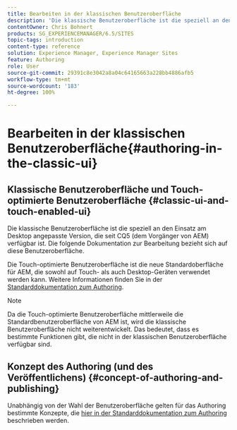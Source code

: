 ```yaml
---
title: Bearbeiten in der klassischen Benutzeroberfläche
description: 'Die klassische Benutzeroberfläche ist die speziell an den Einsatz am Desktop angepasste Version, die seit CQ5 verfügbar ist. Die folgende Dokumentation zur Bearbeitung bezieht sich auf diese Benutzeroberfläche. Die Touch-optimierte Benutzeroberfläche ist die neue Standardoberfläche für AEM, die sowohl auf Touch- als auch Desktop-Geräten verwendet werden kann. Weitere Informationen finden Sie in der Standarddokumentation zum Authoring. '
contentOwner: Chris Bohnert
products: SG_EXPERIENCEMANAGER/6.5/SITES
topic-tags: introduction
content-type: reference
solution: Experience Manager, Experience Manager Sites
feature: Authoring
role: User
source-git-commit: 29391c8e3042a8a04c64165663a228bb4886afb5
workflow-type: tm+mt
source-wordcount: '183'
ht-degree: 100%

---
```


# Bearbeiten in der klassischen Benutzeroberfläche{#authoring-in-the-classic-ui}

## Klassische Benutzeroberfläche und Touch-optimierte Benutzeroberfläche {#classic-ui-and-touch-enabled-ui}

Die klassische Benutzeroberfläche ist die speziell an den Einsatz am Desktop angepasste Version, die seit CQ5 (dem Vorgänger von AEM) verfügbar ist. Die folgende Dokumentation zur Bearbeitung bezieht sich auf diese Benutzeroberfläche.

Die Touch-optimierte Benutzeroberfläche ist die neue Standardoberfläche für AEM, die sowohl auf Touch- als auch Desktop-Geräten verwendet werden kann. Weitere Informationen finden Sie in der [Standarddokumentation zum Authoring](/help/sites-authoring/author.md).

>[!NOTE]
>
>Da die Touch-optimierte Benutzeroberfläche mittlerweile die Standardbenutzeroberfläche von AEM ist, wird die klassische Benutzeroberfläche nicht weiterentwickelt. Das bedeutet, dass es bestimmte Funktionen gibt, die nicht in der klassischen Benutzeroberfläche verfügbar sind.

## Konzept des Authoring (und des Veröffentlichens) {#concept-of-authoring-and-publishing}

Unabhängig von der Wahl der Benutzeroberfläche gelten für das Authoring bestimmte Konzepte, die [hier in der Standarddokumentation zum Authoring](/help/sites-authoring/author.md#concept-of-authoring-and-publishing) beschrieben werden.
